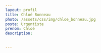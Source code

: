 ```yaml
---
layout: profil
title: Chloé Bonneau
photo: /assets/css/img/chloe_bonneau.jpg
poste: Urgentiste
prenom: Chloé
description:

  
---
```


